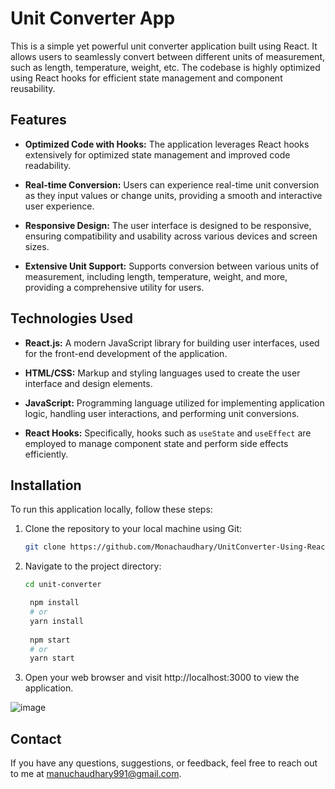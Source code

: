 # Unit Converter App

This is a simple yet powerful unit converter application built using React. It allows users to seamlessly convert between different units of measurement, such as length, temperature, weight, etc. The codebase is highly optimized using React hooks for efficient state management and component reusability.

## Features

- **Optimized Code with Hooks:** The application leverages React hooks extensively for optimized state management and improved code readability.
  
- **Real-time Conversion:** Users can experience real-time unit conversion as they input values or change units, providing a smooth and interactive user experience.

- **Responsive Design:** The user interface is designed to be responsive, ensuring compatibility and usability across various devices and screen sizes.

- **Extensive Unit Support:** Supports conversion between various units of measurement, including length, temperature, weight, and more, providing a comprehensive utility for users.

## Technologies Used

- **React.js:** A modern JavaScript library for building user interfaces, used for the front-end development of the application.
  
- **HTML/CSS:** Markup and styling languages used to create the user interface and design elements.

- **JavaScript:** Programming language utilized for implementing application logic, handling user interactions, and performing unit conversions.

- **React Hooks:** Specifically, hooks such as `useState` and `useEffect` are employed to manage component state and perform side effects efficiently.

## Installation

To run this application locally, follow these steps:

1. Clone the repository to your local machine using Git:
   
   ```bash
   git clone https://github.com/Monachaudhary/UnitConverter-Using-React.git
   
2. Navigate to the project directory:
   ```bash
   cd unit-converter

    npm install
    # or
    yarn install
    
    npm start
    # or
    yarn start
   
3. Open your web browser and visit http://localhost:3000 to view the application.

![image](https://github.com/Monachaudhary/UnitConverter-Using-React/assets/96776726/9c9993f6-0500-4319-b7fc-05e6599de34f)

## Contact
If you have any questions, suggestions, or feedback, feel free to reach out to me at manuchaudhary991@gmail.com.



